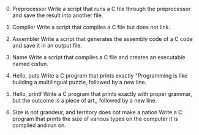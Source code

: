 
0. Preprocessor Write a script that runs a C file through the preprocessor and save the result into another file.

1. Compiler Write a script that compiles a C file but does not link.

2. Assembler Write a script that generates the assembly code of a C code and save it in an output file.

3. Name Write a script that compiles a C file and creates an executable named cisfun.

4. Hello, puts Write a C program that prints exactly "Programming is like building a multilingual puzzle, followed by a new line.

5. Hello, printf Write a C program that prints exactly with proper grammar, but the outcome is a piece of art,, followed by a new line.

6. Size is not grandeur, and territory does not make a nation Write a C program that prints the size of various types on the computer it is compiled and run on.
